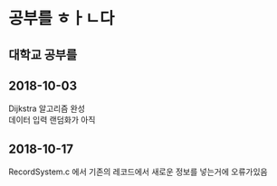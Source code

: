 # 공부를 ㅎㅏㄴ다
## 대학교 공부를
## 2018-10-03
 Dijkstra 알고리즘 완성  
 데이터 입력 랜덤화가 아직 
## 2018-10-17
 RecordSystem.c 에서 기존의 레코드에서 새로운 정보를 넣는거에 오류가있음

